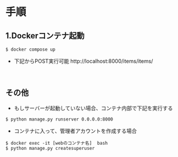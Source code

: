
# 手順
## 1.Dockerコンテナ起動
```
$ docker compose up
```

- 下記からPOST実行可能
http://localhost:8000/items/items/

<br>

## その他
- もしサーバーが起動していない場合、コンテナ内部で下記を実行する
```
$ python manage.py runserver 0.0.0.0:8000
```

- コンテナに入って、管理者アカウントを作成する場合
```
$ docker exec -it [webのコンテナ名]  bash
$ python manage.py createsuperuser
```

